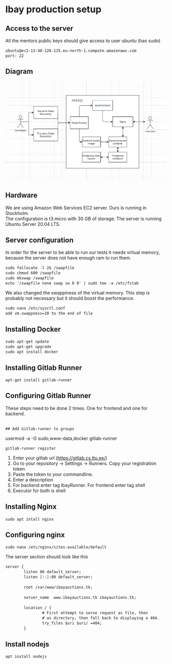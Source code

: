 # Ibay production setup

## Access to the server
All the mentors public keys should give access to user ubuntu (has sudo)
```
ubuntu@ec2-13-48-126-135.eu-north-1.compute.amazonaws.com
port: 22
```

## Diagram

![Diagram](Diagram.png)

## Hardware  
We are using Amazon Web Services EC2 server.
Ours is running in Stockholm.  
The configuration is t3.micro with 30 GB of storage.
The server is running Ubuntu Server 20.04 LTS.

## Server configuration

In order for the server to be able to run our tests it needs
virtual memory, because the server does not have enough ram to run them.  
```
sudo fallocate -l 2G /swapfile
sudo chmod 600 /swapfile
sudo mkswap /swapfile
echo '/swapfile none swap sw 0 0' | sudo tee -a /etc/fstab
```
We also changed the swappiness of the virtual memory.
 This step is probably not necessary but it should boost the performance.  
```
sudo nano /etc/sysctl.conf
add vm.swappness=10 to the end of file
```  
## Installing Docker
```
sudo apt-get update
sudo apt-get upgrade
sudo apt install docker
```

## Installing Gitlab Runner
```
apt-get install gitlab-runner
```

## Configuring Gitlab Runner
These steps need to be done 2 times. One for frontend and one for backend.
```

## Add Gitlab-runner to groups
   ```
   
   usermod -a -G sudo,www-data,docker gitlab-runner
   
   ```
gitlab-runner register
```
1. Enter your gitlab url (https://gitlab.cs.ttu.ee/)
2. Go to your repository -> Settings -> Runners. Copy your registration token.
3. Paste the token to your commandline.
4. Enter a description
5. For backend enter tag IbayRunner. For frontend enter tag shell
6. Executor for both is shell
## Installing Nginx  
```
sudo apt intall nginx
```
## Configuring nginx
```
sudo nano /etc/nginx/sites-available/default
```
The server section should look like this
```
server {
        listen 80 default_server;
        listen [::]:80 default_server;

        root /var/www/ibayauctions.tk;

        server_name  www.ibayauctions.tk ibayauctions.tk;

        location / {
                # First attempt to serve request as file, then
                # as directory, then fall back to displaying a 404.
                try_files $uri $uri/ =404;
        }

```

## Install nodejs
```
apt install nodejs
```


